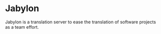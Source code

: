 Jabylon
=======

Jabylon is a translation server to ease the translation of software projects as a team effort.
